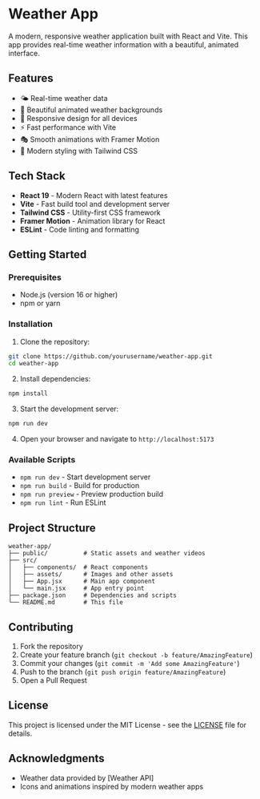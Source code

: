 # Weather App

A modern, responsive weather application built with React and Vite. This app provides real-time weather information with a beautiful, animated interface.

## Features

- 🌤️ Real-time weather data
- 🎨 Beautiful animated weather backgrounds
- 📱 Responsive design for all devices
- ⚡ Fast performance with Vite
- 🎭 Smooth animations with Framer Motion
- 🎨 Modern styling with Tailwind CSS

## Tech Stack

- **React 19** - Modern React with latest features
- **Vite** - Fast build tool and development server
- **Tailwind CSS** - Utility-first CSS framework
- **Framer Motion** - Animation library for React
- **ESLint** - Code linting and formatting

## Getting Started

### Prerequisites

- Node.js (version 16 or higher)
- npm or yarn

### Installation

1. Clone the repository:
```bash
git clone https://github.com/yourusername/weather-app.git
cd weather-app
```

2. Install dependencies:
```bash
npm install
```

3. Start the development server:
```bash
npm run dev
```

4. Open your browser and navigate to `http://localhost:5173`

### Available Scripts

- `npm run dev` - Start development server
- `npm run build` - Build for production
- `npm run preview` - Preview production build
- `npm run lint` - Run ESLint

## Project Structure

```
weather-app/
├── public/          # Static assets and weather videos
├── src/
│   ├── components/  # React components
│   ├── assets/      # Images and other assets
│   ├── App.jsx      # Main app component
│   └── main.jsx     # App entry point
├── package.json     # Dependencies and scripts
└── README.md        # This file
```

## Contributing

1. Fork the repository
2. Create your feature branch (`git checkout -b feature/AmazingFeature`)
3. Commit your changes (`git commit -m 'Add some AmazingFeature'`)
4. Push to the branch (`git push origin feature/AmazingFeature`)
5. Open a Pull Request

## License

This project is licensed under the MIT License - see the [LICENSE](LICENSE) file for details.

## Acknowledgments

- Weather data provided by [Weather API]
- Icons and animations inspired by modern weather apps
